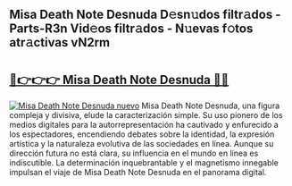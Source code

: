 ## Misa Death Note Desnuda D𝚎sn𝚞dos filtr𝚊dos - Parts-R3n Vid𝚎os filtr𝚊dos - N𝚞evas f𝚘tos atr𝚊ctivas vN2rm

# <h2><a href="http://mb6qipm.tromn.icu/?c=Misa+Death+Note+Desnuda">🔗👉👉👉 Misa Death Note Desnuda 🔗🔗</a></h2>

[![Misa Death Note Desnuda nuevo](https://i.imgur.com/pEAQMta.gif)](http://mb6qipm.tromn.icu/?c=Misa+Death+Note+Desnuda)
Misa Death Note Desnuda, una figura compleja y divisiva, elude la caracterización simple. Su uso pionero de los medios digitales para la autorrepresentación ha cautivado y enfurecido a los espectadores, encendiendo debates sobre la identidad, la expresión artística y la naturaleza evolutiva de las sociedades en línea. Aunque su dirección futura no está clara, su influencia en el mundo en línea es indiscutible. La determinación inquebrantable y el magnetismo innegable impulsan el viaje de Misa Death Note Desnuda en el panorama digital.
